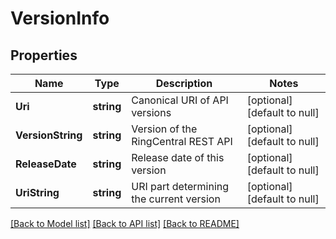 # VersionInfo

## Properties
Name | Type | Description | Notes
------------ | ------------- | ------------- | -------------
**Uri** | **string** | Canonical URI of API versions | [optional] [default to null]
**VersionString** | **string** | Version of the RingCentral REST API | [optional] [default to null]
**ReleaseDate** | **string** | Release date of this version | [optional] [default to null]
**UriString** | **string** | URI part determining the current version | [optional] [default to null]

[[Back to Model list]](../README.md#documentation-for-models) [[Back to API list]](../README.md#documentation-for-api-endpoints) [[Back to README]](../README.md)


